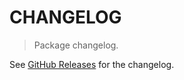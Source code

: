# CHANGELOG

> Package changelog.

See [GitHub Releases](https://github.com/stdlib-js/random-array-uniform/releases) for the changelog.